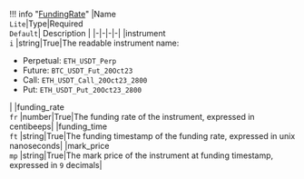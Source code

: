 !!! info "[FundingRate](/../../schemas/funding_rate)"
    |Name<br>`Lite`|Type|Required<br>`Default`| Description |
    |-|-|-|-|
    |instrument<br>`i` |string|True|The readable instrument name:<ul><li>Perpetual: `ETH_USDT_Perp`</li><li>Future: `BTC_USDT_Fut_20Oct23`</li><li>Call: `ETH_USDT_Call_20Oct23_2800`</li><li>Put: `ETH_USDT_Put_20Oct23_2800`</li></ul>|
    |funding_rate<br>`fr` |number|True|The funding rate of the instrument, expressed in centibeeps|
    |funding_time<br>`ft` |string|True|The funding timestamp of the funding rate, expressed in unix nanoseconds|
    |mark_price<br>`mp` |string|True|The mark price of the instrument at funding timestamp, expressed in `9` decimals|
